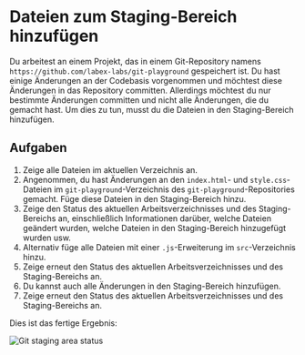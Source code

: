 # Dateien zum Staging-Bereich hinzufügen

Du arbeitest an einem Projekt, das in einem Git-Repository namens `https://github.com/labex-labs/git-playground` gespeichert ist. Du hast einige Änderungen an der Codebasis vorgenommen und möchtest diese Änderungen in das Repository committen. Allerdings möchtest du nur bestimmte Änderungen committen und nicht alle Änderungen, die du gemacht hast. Um dies zu tun, musst du die Dateien in den Staging-Bereich hinzufügen.

## Aufgaben

1. Zeige alle Dateien im aktuellen Verzeichnis an.
2. Angenommen, du hast Änderungen an den `index.html`- und `style.css`-Dateien im `git-playground`-Verzeichnis des `git-playground`-Repositories gemacht. Füge diese Dateien in den Staging-Bereich hinzu.
3. Zeige den Status des aktuellen Arbeitsverzeichnisses und des Staging-Bereichs an, einschließlich Informationen darüber, welche Dateien geändert wurden, welche Dateien in den Staging-Bereich hinzugefügt wurden usw.
4. Alternativ füge alle Dateien mit einer `.js`-Erweiterung im `src`-Verzeichnis hinzu.
5. Zeige erneut den Status des aktuellen Arbeitsverzeichnisses und des Staging-Bereichs an.
6. Du kannst auch alle Änderungen in den Staging-Bereich hinzufügen.
7. Zeige erneut den Status des aktuellen Arbeitsverzeichnisses und des Staging-Bereichs an.

Dies ist das fertige Ergebnis:

![Git staging area status](../assets/challenge-stage-files-step1-1.png)
